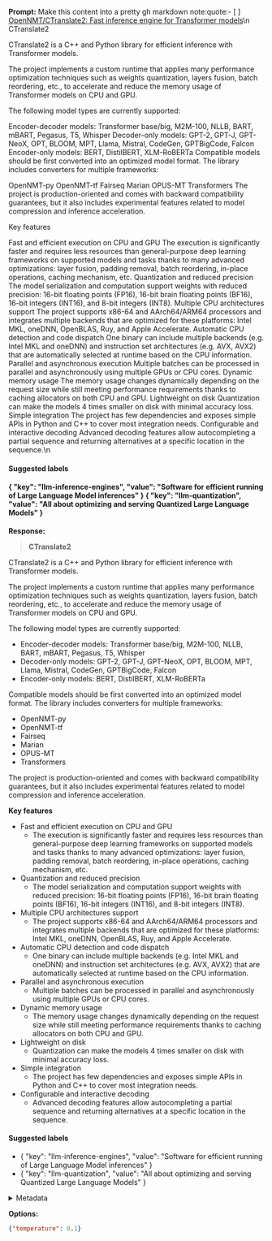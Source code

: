 **Prompt:**
Make this content into a pretty gh markdown note:quote:- [ ] [OpenNMT/CTranslate2: Fast inference engine for Transformer models](https://github.com/OpenNMT/CTranslate2)\n
CTranslate2

CTranslate2 is a C++ and Python library for efficient inference with Transformer models.

The project implements a custom runtime that applies many performance optimization techniques such as weights quantization, layers fusion, batch reordering, etc., to accelerate and reduce the memory usage of Transformer models on CPU and GPU.

The following model types are currently supported:

Encoder-decoder models: Transformer base/big, M2M-100, NLLB, BART, mBART, Pegasus, T5, Whisper
Decoder-only models: GPT-2, GPT-J, GPT-NeoX, OPT, BLOOM, MPT, Llama, Mistral, CodeGen, GPTBigCode, Falcon
Encoder-only models: BERT, DistilBERT, XLM-RoBERTa
Compatible models should be first converted into an optimized model format. The library includes converters for multiple frameworks:

OpenNMT-py
OpenNMT-tf
Fairseq
Marian
OPUS-MT
Transformers
The project is production-oriented and comes with backward compatibility guarantees, but it also includes experimental features related to model compression and inference acceleration.

Key features

Fast and efficient execution on CPU and GPU
The execution is significantly faster and requires less resources than general-purpose deep learning frameworks on supported models and tasks thanks to many advanced optimizations: layer fusion, padding removal, batch reordering, in-place operations, caching mechanism, etc.
Quantization and reduced precision
The model serialization and computation support weights with reduced precision: 16-bit floating points (FP16), 16-bit brain floating points (BF16), 16-bit integers (INT16), and 8-bit integers (INT8).
Multiple CPU architectures support
The project supports x86-64 and AArch64/ARM64 processors and integrates multiple backends that are optimized for these platforms: Intel MKL, oneDNN, OpenBLAS, Ruy, and Apple Accelerate.
Automatic CPU detection and code dispatch
One binary can include multiple backends (e.g. Intel MKL and oneDNN) and instruction set architectures (e.g. AVX, AVX2) that are automatically selected at runtime based on the CPU information.
Parallel and asynchronous execution
Multiple batches can be processed in parallel and asynchronously using multiple GPUs or CPU cores.
Dynamic memory usage
The memory usage changes dynamically depending on the request size while still meeting performance requirements thanks to caching allocators on both CPU and GPU.
Lightweight on disk
Quantization can make the models 4 times smaller on disk with minimal accuracy loss.
Simple integration
The project has few dependencies and exposes simple APIs in Python and C++ to cover most integration needs.
Configurable and interactive decoding
Advanced decoding features allow autocompleting a partial sequence and returning alternatives at a specific location in the sequence.\n
#### Suggested labels
#### {   "key": "llm-inference-engines",   "value": "Software for efficient running of Large Language Model inferences" } {   "key": "llm-quantization",   "value": "All about optimizing and serving Quantized Large Language Models" }

**Response:**
> **CTranslate2**

CTranslate2 is a C++ and Python library for efficient inference with Transformer models.

The project implements a custom runtime that applies many performance optimization techniques such as weights quantization, layers fusion, batch reordering, etc., to accelerate and reduce the memory usage of Transformer models on CPU and GPU.

The following model types are currently supported:

- Encoder-decoder models: Transformer base/big, M2M-100, NLLB, BART, mBART, Pegasus, T5, Whisper
- Decoder-only models: GPT-2, GPT-J, GPT-NeoX, OPT, BLOOM, MPT, Llama, Mistral, CodeGen, GPTBigCode, Falcon
- Encoder-only models: BERT, DistilBERT, XLM-RoBERTa

Compatible models should be first converted into an optimized model format. The library includes converters for multiple frameworks:

- OpenNMT-py
- OpenNMT-tf
- Fairseq
- Marian
- OPUS-MT
- Transformers

The project is production-oriented and comes with backward compatibility guarantees, but it also includes experimental features related to model compression and inference acceleration.

**Key features**

- Fast and efficient execution on CPU and GPU
  - The execution is significantly faster and requires less resources than general-purpose deep learning frameworks on supported models and tasks thanks to many advanced optimizations: layer fusion, padding removal, batch reordering, in-place operations, caching mechanism, etc.
- Quantization and reduced precision
  - The model serialization and computation support weights with reduced precision: 16-bit floating points (FP16), 16-bit brain floating points (BF16), 16-bit integers (INT16), and 8-bit integers (INT8).
- Multiple CPU architectures support
  - The project supports x86-64 and AArch64/ARM64 processors and integrates multiple backends that are optimized for these platforms: Intel MKL, oneDNN, OpenBLAS, Ruy, and Apple Accelerate.
- Automatic CPU detection and code dispatch
  - One binary can include multiple backends (e.g. Intel MKL and oneDNN) and instruction set architectures (e.g. AVX, AVX2) that are automatically selected at runtime based on the CPU information.
- Parallel and asynchronous execution
  - Multiple batches can be processed in parallel and asynchronously using multiple GPUs or CPU cores.
- Dynamic memory usage
  - The memory usage changes dynamically depending on the request size while still meeting performance requirements thanks to caching allocators on both CPU and GPU.
- Lightweight on disk
  - Quantization can make the models 4 times smaller on disk with minimal accuracy loss.
- Simple integration
  - The project has few dependencies and exposes simple APIs in Python and C++ to cover most integration needs.
- Configurable and interactive decoding
  - Advanced decoding features allow autocompleting a partial sequence and returning alternatives at a specific location in the sequence.

#### Suggested labels
- { "key": "llm-inference-engines", "value": "Software for efficient running of Large Language Model inferences" }
- { "key": "llm-quantization", "value": "All about optimizing and serving Quantized Large Language Models" }

<details><summary>Metadata</summary>

- Duration: 11261 ms
- Datetime: 2024-01-13T13:26:59.902735
- Model: gpt-3.5-turbo-0613

</details>

**Options:**
```json
{"temperature": 0.1}
```

